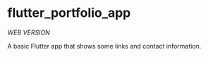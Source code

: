# flutter_portfolio_app

*WEB VERSION*

A basic Flutter app that shows some links and contact information.
